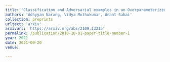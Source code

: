 ```yaml
---
title: 'Classification and Adversarial examples in an Overparameterized Linear Model: A Signal Processing Perspective'
authors: 'Adhyyan Narang, Vidya Muthukumar, Anant Sahai'
collection: preprints
urltext: 'arxiv'
arxivurl: 'https://arxiv.org/abs/2109.13215'
permalink: /publication/2010-10-01-paper-title-number-1
year: 2021
date: 2021-09-20
venue:

---
```


